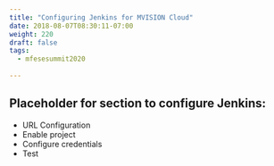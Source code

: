 ```yaml
---
title: "Configuring Jenkins for MVISION Cloud"
date: 2018-08-07T08:30:11-07:00
weight: 220
draft: false
tags:
  - mfesesummit2020
  
---
```


## Placeholder for section to configure Jenkins:

- URL Configuration
- Enable project
- Configure credentials
- Test

